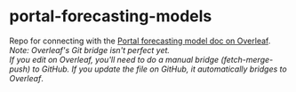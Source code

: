 # portal-forecasting-models
Repo for connecting with the [Portal forecasting model doc on Overleaf](https://www.overleaf.com/12556055dvthwndmdmrm).  
*Note: Overleaf's Git bridge isn't perfect yet.  
If you edit on Overleaf, you'll need to do a manual bridge (fetch-merge-push) to GitHub. If you update the file on GitHub, it automatically bridges to Overleaf*.